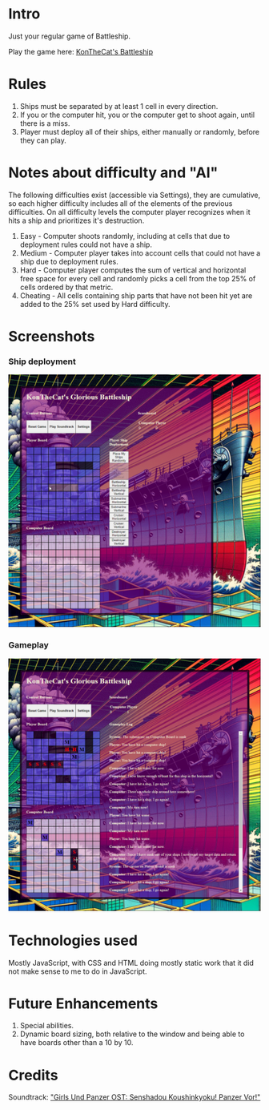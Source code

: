 # Intro

Just your regular game of Battleship.

Play the game here: [KonTheCat's Battleship](https://battleship.konthecat.com/)

# Rules

1. Ships must be separated by at least 1 cell in every direction.
2. If you or the computer hit, you or the computer get to shoot again, until there is a miss. 
3. Player must deploy all of their ships, either manually or randomly, before they can play.

# Notes about difficulty and "AI"

The following difficulties exist (accessible via Settings), they are cumulative, so each higher difficulty includes all of the elements of the previous difficulties. On all difficulty levels the computer player recognizes when it hits a ship and prioritizes it's destruction. 

1. Easy - Computer shoots randomly, including at cells that due to deployment rules could not have a ship.
2. Medium - Computer player takes into account cells that could not have a ship due to deployment rules.
3. Hard - Computer player computes the sum of vertical and horizontal free space for every cell and randomly picks a cell from the top 25% of cells ordered by that metric.
4. Cheating - All cells containing ship parts that have not been hit yet are added to the 25% set used by Hard difficulty. 

# Screenshots

### Ship deployment

![ship deployment](media/initialScreen.png)

### Gameplay

![gameplay](media/gameplayScreen.png)

# Technologies used

Mostly JavaScript, with CSS and HTML doing mostly static work that it did not make sense to me to do in JavaScript.

# Future Enhancements
1. Special abilities. 
2. Dynamic board sizing, both relative to the window and being able to have boards other than a 10 by 10.

# Credits

Soundtrack: ["Girls Und Panzer OST: Senshadou Koushinkyoku! Panzer Vor!"](https://www.youtube.com/watch?v=val5LZ-YURo)